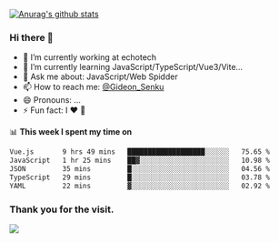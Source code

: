 [![Anurag's github stats](https://github-readme-stats.vercel.app/api?username=gideonsenku)](https://github.com/anuraghazra/github-readme-stats)
### Hi there 👋
- 🔭 I’m currently working at echotech
- 🌱 I’m currently learning JavaScript/TypeScript/Vue3/Vite...
- 💬 Ask me about: JavaScript/Web Spidder 
- 📫 How to reach me: [@Gideon_Senku](https://t.me/Gideon_Senku)
- 😄 Pronouns: ...
- ⚡ Fun fact: I ❤️ 🎵

📊 **This week I spent my time on**
<!--START_SECTION:waka-->

```txt
Vue.js       9 hrs 49 mins   ███████████████████░░░░░░   75.65 %
JavaScript   1 hr 25 mins    ██▓░░░░░░░░░░░░░░░░░░░░░░   10.98 %
JSON         35 mins         █░░░░░░░░░░░░░░░░░░░░░░░░   04.56 %
TypeScript   29 mins         █░░░░░░░░░░░░░░░░░░░░░░░░   03.78 %
YAML         22 mins         ▓░░░░░░░░░░░░░░░░░░░░░░░░   02.92 %
```

<!--END_SECTION:waka-->


### Thank you for the visit.
![](http://profile-counter.glitch.me/gideonsenku/count.svg)
<!--
**GideonSenku/GideonSenku** is a ✨ _special_ ✨ repository because its `README.md` (this file) appears on your GitHub profile.

Here are some ideas to get you started:

- 🔭 I’m currently working on ...
- 🌱 I’m currently learning ...
- 👯 I’m looking to collaborate on ...
- 🤔 I’m looking for help with ...
- 💬 Ask me about ...
- 📫 How to reach me: ...
- 😄 Pronouns: ...
- ⚡ Fun fact: ...
-->
